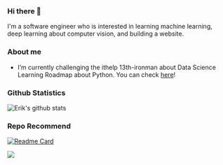 ### Hi there 👋

I'm a software engineer who is interested in learning machine learning, deep learning about computer vision, and building a website.

<!--
**erik1110/erik1110** is a ✨ _special_ ✨ repository because its `README.md` (this file) appears on your GitHub profile.

Here are some ideas to get you started:

- 🔭 I’m currently working on ...
- 🌱 I’m currently learning ...
- 👯 I’m looking to collaborate on ...
- 🤔 I’m looking for help with ...
- 💬 Ask me about ...
- 📫 How to reach me: ...
- 😄 Pronouns: ...
- ⚡ Fun fact: ...
-->
### About me 
-  I’m currently challenging the ithelp 13th-ironman about Data Science Learning Roadmap about Python. You can check [here](https://ithelp.ithome.com.tw/users/20114380/ironman/3998)!

### Github Statistics
![Erik's github stats](https://github-readme-stats.vercel.app/api?username=erik1110&show_icons=true&hide_border=true&count_private=true)

### Repo Recommend
[![Readme Card](https://github-readme-stats.vercel.app/api/pin/?username=erik1110&repo=Data-Science)](https://github.com/anuraghazra/github-readme-stats)


![](https://visitor-badge.glitch.me/badge?page_id=erik1110/erik1110)
